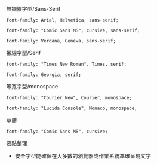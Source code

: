 無襯線字型/Sans-Serif
```
font-family: Arial, Helvetica, sans-serif;
```

```
font-family: "Comic Sans MS", cursive, sans-serif;
```

```
font-family: Verdana, Geneva, sans-serif;
```

襯線字型/Serif
```
font-family: "Times New Roman", Times, serif;
```

```
font-family: Georgia, serif;
```

等寬字型/monospace
```
font-family: "Courier New", Courier, monospace;
```

```
font-family: "Lucida Console", Monaco, monospace;
```

草體
```
font-family: "Comic Sans MS", cursive;
```

要點整理
- 安全字型能確保在大多數的瀏覽器或作業系統準確呈現文字